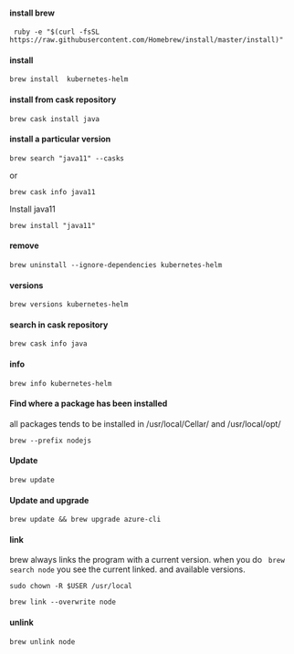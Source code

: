 #### install brew 
```
 ruby -e "$(curl -fsSL https://raw.githubusercontent.com/Homebrew/install/master/install)"
```

#### install 

```
brew install  kubernetes-helm
```

#### install from cask repository

```
brew cask install java
```

#### install a particular version

```
brew search "java11" --casks
```
or 
```
brew cask info java11
```

Install java11

```
brew install "java11"
```

#### remove

```
brew uninstall --ignore-dependencies kubernetes-helm
```

#### versions 

```
brew versions kubernetes-helm
```

#### search in cask repository

```
brew cask info java
```

#### info

```
brew info kubernetes-helm
```

#### Find where a package has been installed

all packages tends to be installed in /usr/local/Cellar/ and /usr/local/opt/
```
brew --prefix nodejs
```

#### Update 

```
brew update
```
#### Update and upgrade

```
brew update && brew upgrade azure-cli
```

#### link 

brew always links the program with a current version.  when you do ``` brew search node```  you see the current linked. and available versions. 

```
sudo chown -R $USER /usr/local
 
brew link --overwrite node
```

#### unlink 
```
brew unlink node
```


